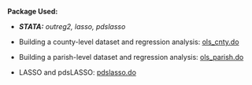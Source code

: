 **Package Used:**
- ***STATA:** outreg2, lasso, pdslasso*


- Building a county-level dataset and regression analysis: [ols_cnty.do](https://github.com/JingwenSHI-Novae/Coding-Samples/blob/main/Regression-Analysis/ols_cnty.do)

- Building a parish-level dataset and regression analysis: [ols_parish.do](https://github.com/JingwenSHI-Novae/Coding-Samples/blob/main/Regression-Analysis/ols_parish.do)

- LASSO and pdsLASSO: [pdslasso.do](https://github.com/JingwenSHI-Novae/Coding-Samples/blob/main/Regression-Analysis/pdslasso.do)
